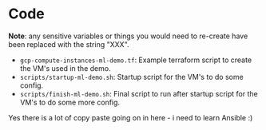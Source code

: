 # Code

**Note**: any sensitive variables or things you would need to re-create have been replaced with the string "XXX".

- `gcp-compute-instances-ml-demo.tf`: Example terraform script to create the VM's used in the demo.
- `scripts/startup-ml-demo.sh`: Startup script for the VM's to do some config.
- `scripts/finish-ml-demo.sh`: Final script to run after startup script for the VM's to do some more config.

Yes there is a lot of copy paste going on in here - i need to learn Ansible :) 
